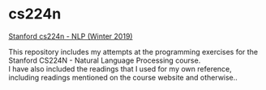 # cs224n

[Stanford cs224n - NLP (Winter 2019)](http://web.stanford.edu/class/cs224n/index.html#schedule) <br>

This repository includes my attempts at the programming exercises for the Stanford CS224N - Natural Language Processing course. <br>
I have also included the readings that I used for my own reference, including readings mentioned on the course website and otherwise.. <br>

